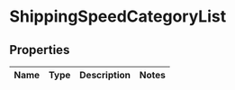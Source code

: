 
# ShippingSpeedCategoryList

## Properties
Name | Type | Description | Notes
------------ | ------------- | ------------- | -------------



